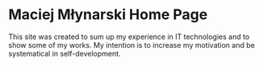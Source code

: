 # Maciej Młynarski Home Page

This site was created to sum up my experience in IT technologies and to show some of my works. My intention is to increase my motivation and be systematical in self-development.
